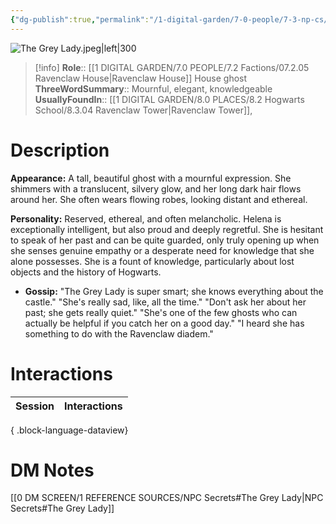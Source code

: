 ```yaml
---
{"dg-publish":true,"permalink":"/1-digital-garden/7-0-people/7-3-np-cs/the-grey-lady-helena-ravenclaw/","tags":["#person","hogwarts","hogwarts-faculty","ghost","#ravenclaw"]}
---
```


![The Grey Lady.jpeg|left|300](/img/user/1%20DIGITAL%20GARDEN/7.0%20PEOPLE/7.3%20NPCs/Headshots/The%20Grey%20Lady.jpeg)
>[!info] 
>**Role**:: [[1 DIGITAL GARDEN/7.0 PEOPLE/7.2 Factions/07.2.05 Ravenclaw House\|Ravenclaw House]] House ghost
>**ThreeWordSummary**:: Mournful, elegant, knowledgeable
>**UsuallyFoundIn**:: [[1 DIGITAL GARDEN/8.0 PLACES/8.2 Hogwarts School/8.3.04 Ravenclaw Tower\|Ravenclaw Tower]], 
# Description

**Appearance:** A tall, beautiful ghost with a mournful expression. She shimmers with a translucent, silvery glow, and her long dark hair flows around her. She often wears flowing robes, looking distant and ethereal.

**Personality:** Reserved, ethereal, and often melancholic. Helena is exceptionally intelligent, but also proud and deeply regretful. She is hesitant to speak of her past and can be quite guarded, only truly opening up when she senses genuine empathy or a desperate need for knowledge that she alone possesses. She is a fount of knowledge, particularly about lost objects and the history of Hogwarts.

- **Gossip:** "The Grey Lady is super smart; she knows everything about the castle." "She's really sad, like, all the time." "Don't ask her about her past; she gets really quiet." "She's one of the few ghosts who can actually be helpful if you catch her on a good day." "I heard she has something to do with the Ravenclaw diadem."


# Interactions

| Session | Interactions |
| ------- | ------------ |

{ .block-language-dataview}

# DM Notes

[[0 DM SCREEN/1 REFERENCE SOURCES/NPC Secrets#The Grey Lady\|NPC Secrets#The Grey Lady]]